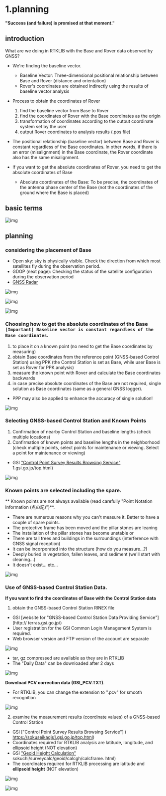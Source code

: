 # 1.planning
**"Success (and failure) is promised at that moment."**

## introduction

What are we doing in RTKLIB with the Base and Rover data observed by GNSS?  
- We're finding the baseline vector.
  - Baseline Vector: Three-dimensional positional relationship between Base and Rover (distance and orientation)
  - Rover's coordinates are obtained indirectly using the results of baseline vector analysis

- Process to obtain the coordinates of Rover
  1. find the baseline vector from Base to Rover
  2. find the coordinates of Rover with the Base coordinates as the origin
  3. transformation of coordinates according to the output coordinate system set by the user
  4. output Rover coordinates to analysis results (.pos file)
- The positional relationship (baseline vector) between Base and Rover is constant regardless of the Base coordinates. In other words, if there is an error (misalignment) in the Base coordinate, the Rover coordinate also has the same misalignment. 
- If you want to get the absolute coordinates of Rover, you need to get the absolute coordinates of Base
  - Absolute coordinates of the Base: To be precise, the coordinates of the antenna phase center of the Base (not the coordinates of the ground where the Base is placed)

## basic terms

![img](./pic/4.png)

## planning

### considering the placement of Base
- Open sky: sky is physically visible. Check the direction from which most satellites fly during the observation period.
- GDOP (next page): Checking the status of the satellite configuration during the observation period
- [GNSS Radar](http://www.taroz.net/GNSS-Radar.html)

![img](./pic/1.png)

![img](./pic/2.png)

![img](./pic/3.png)

### Choosing how to get the absolute coordinates of the Base `[Important] Baseline vector is constant regardless of the Base coordinates`.
1. to place it on a known point (no need to get the Base coordinates by measuring)
2. obtain Base coordinates from the reference point (GNSS-based Control Station) using PPK (the Control Station is set as Base, while user Base is set as Rover for PPK analysis)
3. measure the known point with Rover and calculate the Base coordinates backwards
4. in case precise absolute coordinates of the Base are not required, single solution as Base coordinates (same as a general GNSS logger).
  - PPP may also be applied to enhance the accuracy of single solution!

![img](./pic/5.png)

### Selecting GNSS-based Control Station and Known Points
1. Confirmation of nearby Control Station and baseline lengths (check multiple locations)
2. Confirmation of known points and baseline lengths in the neighborhood (check multiple points, select points for maintenance or viewing. Select a point for maintenance or viewing)
- GSI ["Control Point Survey Results Browsing Service"](https://sokuseikagis) 1.gsi.go.jp/top.html)

![img](./pic/6.png)

### Known points are selected including the spare.
** Known points are not always available (read carefully "Point Notation Information (点の記)")**.
- There are numerous reasons why you can't measure it. Better to have a couple of spare points.
- The protective frame has been moved and the pillar stones are leaning
- The installation of the pillar stones has become unstable or
- There are tall trees and buildings in the surroundings (interference with GNSS signal reception)
- It can be incorporated into the structure (how do you measure...?)
- Deeply buried in vegetation, fallen leaves, and sediment (we'll start with cleaning...)
- It doesn't exist... etc...

![img](./pic/7.png)

### Use of GNSS-based Control Station Data.
**If you want to find the coordinates of Base with the Control Station data**
1. obtain the GNSS-based Control Station RINEX file
  - GSI [website for "GNSS-based Control Station Data Providing Service"](http:// terras.gsi.go.jp/)
  - User registration for the GSI Common Login Management System is required.
  - Web browser version and FTP version of the account are separate

![img](./pic/9.png)

  - tar, gz compressed are available as they are in RTKLIB
  - The "Daily Data" can be downloaded after 2 days

![img](./pic/10.png)

**Download PCV correction data (GSI_PCV.TXT)**.

- For RTKLIB, you can change the extension to ".pcv" for smooth recognition

![img](./pic/11.png)

2. examine the measurement results (coordinate values) of a GNSS-based Control Station
  - GSI ["Control Point Survey Results Browsing Service"] (
https://sokuseikagis1.gsi.go.jp/top.html)
  - Coordinates required for RTKLIB analysis are latitude, longitude, and ellipsoid height (NOT elevation)
  - GSI ["Geoid Height Calculation"](https://vldb.gsi.go.jp/) sokuchi/surveycalc/geoid/calcgh/calcframe. html)
  - The coordinates required for RTKLIB processing are latitude and **ellipsoid height** (NOT elevation)

![img](./pic/12.png)


![img](./pic/8.png)

